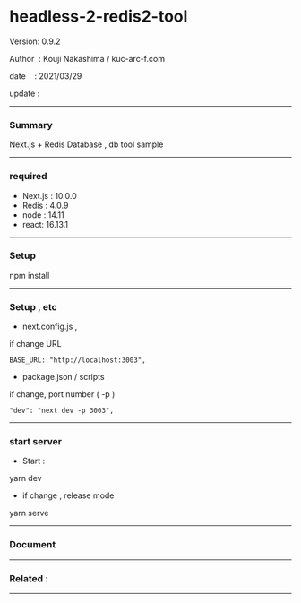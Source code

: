 # headless-2-redis2-tool

 Version: 0.9.2

 Author  : Kouji Nakashima / kuc-arc-f.com

 date    : 2021/03/29

 update  :

***
### Summary

Next.js + Redis Database , db tool sample 

***
### required
* Next.js : 10.0.0
* Redis : 4.0.9
* node : 14.11
* react: 16.13.1

***
### Setup

npm install

***
### Setup , etc
* next.config.js , 

if change URL

```
BASE_URL: "http://localhost:3003",
```

* package.json / scripts

if change, port number ( -p )

```
"dev": "next dev -p 3003",
```

***
### start server
* Start :

yarn dev

* if change , release mode

yarn serve


***
### Document

***
### Related : 


***

